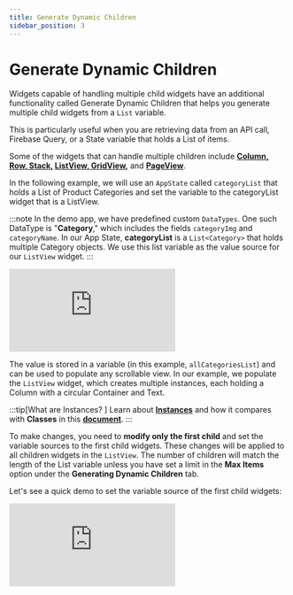 ```yaml
---
title: Generate Dynamic Children
sidebar_position: 3
---
```


# Generate Dynamic Children

Widgets capable of handling multiple child widgets have an additional functionality called 
Generate Dynamic Children that helps you generate multiple child widgets from a `List` 
variable.

This is particularly useful when you are retrieving data from an API call, Firebase Query, or a 
State variable that holds a List of items.

Some of the widgets that can handle multiple children include **[Column, Row, Stack](rows-column-stack.md), [ListView, GridView](list-grid.md),** and **[PageView](../../../../ff-concepts/navigation-routing/special-page-navigation/pageview-widget.md)**.

In the following example, we will use an `AppState` called `categoryList` that holds a List of 
Product Categories and set the variable to the categoryList widget that is a ListView. 

:::note
In the demo app, we have predefined custom `DataTypes`. One such DataType is "**Category**," which includes the fields `categoryImg` and `categoryName`. In our App State, **categoryList** is a `List<Category>` that holds multiple Category objects. We use this list variable as the value source for our `ListView` widget.
:::

<div style={{
    position: 'relative',
    paddingBottom: 'calc(56.67989417989418% + 41px)', // Keeps the aspect ratio and additional padding
    height: 0,
    width: '100%'
}}>
    <iframe 
        src="https://demo.arcade.software/UA9r3lLaoGsTmO3oulQ2?embed&show_copy_link=true"
        title=""
        style={{
            position: 'absolute',
            top: 0,
            left: 0,
            width: '100%',
            height: '100%',
            colorScheme: 'light'
        }}
        frameborder="0"
        loading="lazy"
        webkitAllowFullScreen
        mozAllowFullScreen
        allowFullScreen
        allow="clipboard-write">
    </iframe>
</div>

<p></p>

The value is stored in a variable (in this example, `allCategoriesList`) and can be used to populate any scrollable view. In our example, we populate the `ListView` widget, which creates multiple instances, each holding a Column with a circular Container and Text. 

:::tip[What are Instances? ]
Learn about **[Instances](../../overview.md#classes-vs-instances)** and how it compares with **Classes** in this 
[**document**](../../overview.md#classes-vs-instances).
:::

To make changes, you need to **modify only the first child** and set the variable sources to the first 
child widgets. These changes will be applied to all children widgets in the `ListView`. The number of children will match the length of the List variable unless you have set a limit in the **Max Items** option under the **Generating Dynamic Children** tab.

Let's see a quick demo to set the variable source of the first child widgets: 

<div style={{
    position: 'relative',
    paddingBottom: 'calc(56.67989417989418% + 41px)', // Keeps the aspect ratio and additional padding
    height: 0,
    width: '100%'
}}>
    <iframe 
        src="https://demo.arcade.software/mOu9z4uYLBdBRmDqi4Jz?embed&show_copy_link=true"
        title=""
        style={{
            position: 'absolute',
            top: 0,
            left: 0,
            width: '100%',
            height: '100%',
            colorScheme: 'light'
        }}
        frameborder="0"
        loading="lazy"
        webkitAllowFullScreen
        mozAllowFullScreen
        allowFullScreen
        allow="clipboard-write">
    </iframe>
</div>

